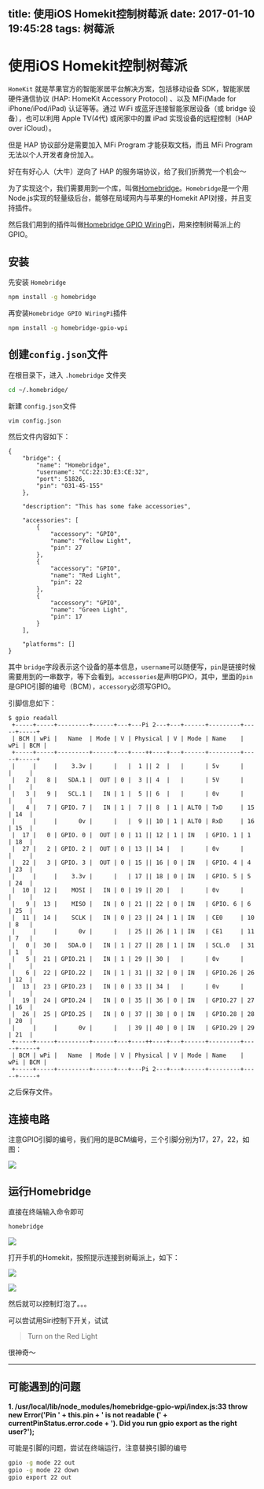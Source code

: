 title: 使用iOS Homekit控制树莓派
date: 2017-01-10 19:45:28
tags: 树莓派
---

# 使用iOS Homekit控制树莓派

`HomeKit` 就是苹果官方的智能家居平台解决方案，包括移动设备 SDK，智能家居硬件通信协议 (HAP: HomeKit Accessory Protocol) 、以及 MFi(Made for iPhone/iPod/iPad) 认证等等。通过 WiFi 或蓝牙连接智能家居设备（或 bridge 设备），也可以利用 Apple TV(4代) 或闲家中的置 iPad 实现设备的远程控制（HAP over iCloud）。

但是 HAP 协议部分是需要加入 MFi Program 才能获取文档，而且 MFi Program 无法以个人开发者身份加入。

好在有好心人（大牛）逆向了 HAP 的服务端协议，给了我们折腾党一个机会～

<!--more-->

为了实现这个，我们需要用到一个库，叫做[Homebridge](https://github.com/nfarina/homebridge)。`Homebridge`是一个用Node.js实现的轻量级后台，能够在局域网内与苹果的Homekit API对接，并且支持插件。

然后我们用到的插件叫做[Homebridge GPIO WiringPi](https://github.com/rsg98/homebridge-gpio-wpi)，用来控制树莓派上的GPIO。

## 安装

先安装 `Homebridge`

```bash
npm install -g homebridge
```

再安装`Homebridge GPIO WiringPi`插件

```bash
npm install -g homebridge-gpio-wpi
```

## 创建`config.json`文件

在根目录下，进入 `.homebridge` 文件夹

```bash
cd ~/.homebridge/ 
```


新建 `config.json`文件

```bash
vim config.json
```

然后文件内容如下：

```vim
{
    "bridge": {
        "name": "Homebridge",
        "username": "CC:22:3D:E3:CE:32",
        "port": 51826,
        "pin": "031-45-155"
    },

    "description": "This has some fake accessories",

    "accessories": [
        {
            "accessory": "GPIO",
            "name": "Yellow Light",
            "pin": 27
        },
        {
            "accessory": "GPIO",
            "name": "Red Light",
            "pin": 22
        },
        {
            "accessory": "GPIO",
            "name": "Green Light",
            "pin": 17
        }
    ],
    
    "platforms": []
}

```

其中 `bridge`字段表示这个设备的基本信息，`username`可以随便写，`pin`是链接时候需要用到的一串数字，等下会看到。`accessories`是声明GPIO，其中，里面的`pin`是GPIO引脚的编号（BCM），`accessory`必须写GPIO。



引脚信息如下：

```Shell
$ gpio readall
 +-----+-----+---------+------+---+---Pi 2---+---+------+---------+-----+-----+
 | BCM | wPi |   Name  | Mode | V | Physical | V | Mode | Name    | wPi | BCM |
 +-----+-----+---------+------+---+----++----+---+------+---------+-----+-----+
 |     |     |    3.3v |      |   |  1 || 2  |   |      | 5v      |     |     |
 |   2 |   8 |   SDA.1 |  OUT | 0 |  3 || 4  |   |      | 5V      |     |     |
 |   3 |   9 |   SCL.1 |   IN | 1 |  5 || 6  |   |      | 0v      |     |     |
 |   4 |   7 | GPIO. 7 |   IN | 1 |  7 || 8  | 1 | ALT0 | TxD     | 15  | 14  |
 |     |     |      0v |      |   |  9 || 10 | 1 | ALT0 | RxD     | 16  | 15  |
 |  17 |   0 | GPIO. 0 |  OUT | 0 | 11 || 12 | 1 | IN   | GPIO. 1 | 1   | 18  |
 |  27 |   2 | GPIO. 2 |  OUT | 0 | 13 || 14 |   |      | 0v      |     |     |
 |  22 |   3 | GPIO. 3 |  OUT | 0 | 15 || 16 | 0 | IN   | GPIO. 4 | 4   | 23  |
 |     |     |    3.3v |      |   | 17 || 18 | 0 | IN   | GPIO. 5 | 5   | 24  |
 |  10 |  12 |    MOSI |   IN | 0 | 19 || 20 |   |      | 0v      |     |     |
 |   9 |  13 |    MISO |   IN | 0 | 21 || 22 | 0 | IN   | GPIO. 6 | 6   | 25  |
 |  11 |  14 |    SCLK |   IN | 0 | 23 || 24 | 1 | IN   | CE0     | 10  | 8   |
 |     |     |      0v |      |   | 25 || 26 | 1 | IN   | CE1     | 11  | 7   |
 |   0 |  30 |   SDA.0 |   IN | 1 | 27 || 28 | 1 | IN   | SCL.0   | 31  | 1   |
 |   5 |  21 | GPIO.21 |   IN | 1 | 29 || 30 |   |      | 0v      |     |     |
 |   6 |  22 | GPIO.22 |   IN | 1 | 31 || 32 | 0 | IN   | GPIO.26 | 26  | 12  |
 |  13 |  23 | GPIO.23 |   IN | 0 | 33 || 34 |   |      | 0v      |     |     |
 |  19 |  24 | GPIO.24 |   IN | 0 | 35 || 36 | 0 | IN   | GPIO.27 | 27  | 16  |
 |  26 |  25 | GPIO.25 |   IN | 0 | 37 || 38 | 0 | IN   | GPIO.28 | 28  | 20  |
 |     |     |      0v |      |   | 39 || 40 | 0 | IN   | GPIO.29 | 29  | 21  |
 +-----+-----+---------+------+---+----++----+---+------+---------+-----+-----+
 | BCM | wPi |   Name  | Mode | V | Physical | V | Mode | Name    | wPi | BCM |
 +-----+-----+---------+------+---+---Pi 2---+---+------+---------+-----+-----+
```

之后保存文件。

## 连接电路

注意GPIO引脚的编号，我们用的是BCM编号，三个引脚分别为17，27，22，如图：

![](http://7xkfbb.com1.z0.glb.clouddn.com/17-1-11/20899053-file_1484095589589_1f1.jpg)


## 运行Homebridge

直接在终端输入命令即可

```bash
homebridge
```

![](http://7xkfbb.com1.z0.glb.clouddn.com/17-1-11/90476577-file_1484094408691_16d0c.png)

打开手机的Homekit，按照提示连接到树莓派上，如下：

![](http://7xkfbb.com1.z0.glb.clouddn.com/17-1-11/60340144-file_1484094685902_1812d.png)

![](http://7xkfbb.com1.z0.glb.clouddn.com/17-1-11/6495076-file_1484094975726_17911.png)


然后就可以控制灯泡了。。。


可以尝试用Siri控制下开关，试试

> Turn on the Red Light


很神奇～


------

## 可能遇到的问题

**1. /usr/local/lib/node_modules/homebridge-gpio-wpi/index.js:33
      throw new Error('Pin ' + this.pin + ' is not readable (' + currentPinStatus.error.code + ').  Did you run gpio export as the right user?');**
      
可能是引脚的问题，尝试在终端运行，注意替换引脚的编号
    
```bash  
gpio -g mode 22 out   
gpio -g mode 22 down  
gpio export 22 out   
```



